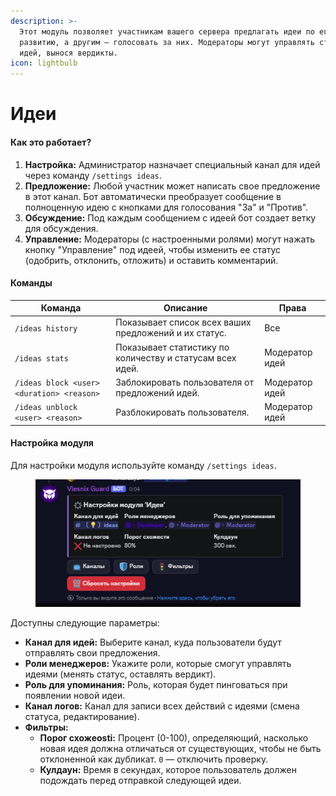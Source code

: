 ```yaml
---
description: >-
  Этот модуль позволяет участникам вашего сервера предлагать идеи по его
  развитию, а другим — голосовать за них. Модераторы могут управлять статусом
  идей, вынося вердикты.
icon: lightbulb
---
```


# Идеи

#### Как это работает?

1. **Настройка:** Администратор назначает специальный канал для идей через команду `/settings ideas`.
2. **Предложение:** Любой участник может написать свое предложение в этот канал. Бот автоматически преобразует сообщение в полноценную идею с кнопками для голосования "За" и "Против".
3. **Обсуждение:** Под каждым сообщением с идеей бот создает ветку для обсуждения.
4. **Управление:** Модераторы (с настроенными ролями) могут нажать кнопку "Управление" под идеей, чтобы изменить ее статус (одобрить, отклонить, отложить) и оставить комментарий.

#### Команды

| Команда                                   | Описание                                                  | Права          |
| ----------------------------------------- | --------------------------------------------------------- | -------------- |
| `/ideas history`                          | Показывает список всех ваших предложений и их статус.     | Все            |
| `/ideas stats`                            | Показывает статистику по количеству и статусам всех идей. | Модератор идей |
| `/ideas block <user> <duration> <reason>` | Заблокировать пользователя от предложений идей.           | Модератор идей |
| `/ideas unblock <user> <reason>`          | Разблокировать пользователя.                              | Модератор идей |

#### Настройка модуля

Для настройки модуля используйте команду `/settings ideas`.

<figure><img src="../.gitbook/assets/image (1) (1) (1) (1).png" alt=""><figcaption></figcaption></figure>

Доступны следующие параметры:

* **Канал для идей:** Выберите канал, куда пользователи будут отправлять свои предложения.
* **Роли менеджеров:** Укажите роли, которые смогут управлять идеями (менять статус, оставлять вердикт).
* **Роль для упоминания:** Роль, которая будет пинговаться при появлении новой идеи.
* **Канал логов:** Канал для записи всех действий с идеями (смена статуса, редактирование).
* **Фильтры:**
  * **Порог схожеosti:** Процент (0-100), определяющий, насколько новая идея должна отличаться от существующих, чтобы не быть отклоненной как дубликат. `0` — отключить проверку.
  * **Кулдаун:** Время в секундах, которое пользователь должен подождать перед отправкой следующей идеи.

